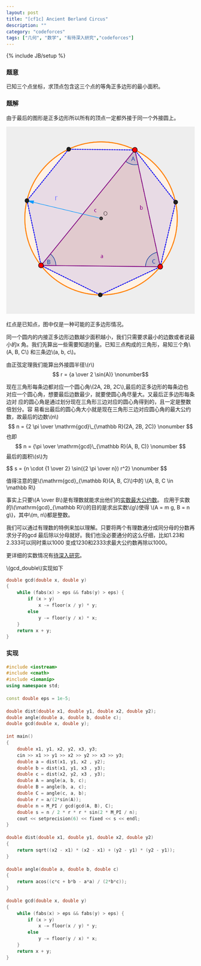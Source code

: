 ```yaml
---
layout: post
title: "[cf1c] Ancient Berland Circus"
description: ""
category: "codeforces"
tags: ["几何", "数学", "有待深入研究","codeforces"]
---
```

{% include JB/setup %}

### 题意
已知三个点坐标，求顶点包含这三个点的等角正多边形的最小面积。

### 题解
由于最后的图形是正多边形所以所有的顶点一定都外接于同一个外接圆上。

![v](/assets/img/cf1c-c.png)
<div class="figure-comment">
红点是已知点，图中仅是一种可能的正多边形情况。
</div>


同一个圆内的内接正多边形边数越少面积越小，我们只需要求最小的边数或者说最小的x
角。我们先算出一些需要知道的量。已知三点构成的三角形，易知三个角\\(A, B, C\\)
和三条边\\(a, b, c\\)。

由正弦定理我们能算出外接圆半径\\(r\\)
$$ r = {a \over 2 \sin(A)} \nonumber$$

现在三角形每条边都对应一个圆心角\\(2A, 2B, 2C\\),最后的正多边形的每条边也
对应一个圆心角，想要最后边数最少，就要使圆心角尽量大。又最后正多边形每条边对
应的圆心角是通过划分现在三角形三边对应的圆心角得到的，且一定是整数倍划分。容
易看出最后的圆心角大小就是现在三角形三边对应圆心角的最大公约数，故最后的边数\\(n\\)
$$ n = {2 \pi \over \mathrm{gcd}\_{\mathbb R}(2A, 2B, 2C)} \nonumber $$
也即
$$ n = {\pi \over \mathrm{gcd}\_{\mathbb R}(A, B, C)} \nonumber $$
最后的面积\\(s\\)为
<div class="em">
$$ s = {n \cdot {1 \over 2} \sin({2 \pi \over n}) r^2} \nonumber $$
</div>

值得注意的是\\(\mathrm{gcd}\_{\mathbb R}(A, B, C)\\)中的
\\(A, B, C \in \mathbb R\\)

事实上只要\\(A \over B\\)是有理数就能求出他们的[实数最大公约数][1]。
应用于实数的\\(\mathrm{gcd}\_{\mathbb R}\\)的目的是求出实数\\(g\\)使得
\\(A = m g, B = n g\\)，其中\\(m, n\\)都是整数。

我们可以通过有理数的特例来加以理解。只要将两个有理数通分成同分母的分数再求分子的gcd
最后除以分母就好。我们也没必要通分的这么仔细，比如1.23和2.333可以同时乘以1000
变成1230和2333求最大公约数再除以1000。

更详细的实数情况有[待深入研究][2]。

\\(gcd\_double\\)实现如下

```cpp
double gcd(double x, double y)
{
	while (fabs(x) > eps && fabs(y) > eps) {
		if (x > y)
			x -= floor(x / y) * y;
		else
			y -= floor(y / x) * x;
	}
	return x + y;
}
```

### 实现

```cpp
#include <iostream>
#include <cmath>
#include <iomanip>
using namespace std;

const double eps = 1e-5;

double dist(double x1, double y1, double x2, double y2);
double angle(double a, double b, double c);
double gcd(double x, double y);

int main()
{
	double x1, y1, x2, y2, x3, y3;
	cin >> x1 >> y1 >> x2 >> y2 >> x3 >> y3;
	double a = dist(x1, y1, x2 , y2);
	double b = dist(x1, y1, x3 , y3);
	double c = dist(x2, y2, x3 , y3);
	double A = angle(a, b, c);
	double B = angle(b, a, c);
	double C = angle(c, a, b);
	double r = a/(2*sin(A));
	double n = M_PI / gcd(gcd(A, B), C);
	double s = n / 2 * r * r * sin(2 * M_PI / n);
	cout << setprecision(6) << fixed << s << endl;
}

double dist(double x1, double y1, double x2, double y2)
{
	return sqrt((x2 - x1) * (x2 - x1) + (y2 - y1) * (y2 - y1));
}

double angle(double a, double b, double c)
{
	return acos((c*c + b*b - a*a) / (2*b*c));
}

double gcd(double x, double y)
{
	while (fabs(x) > eps && fabs(y) > eps) {
		if (x > y)
			x -= floor(x / y) * y;
		else
			y -= floor(y / x) * x;
	}
	return x + y;
}

```
[1]:http://en.wikipedia.org/wiki/Euclidean_algorithm#Rational_and_real_numbers
[2]:http://icerupt.github.io/tags.html#有待深入研究-ref

